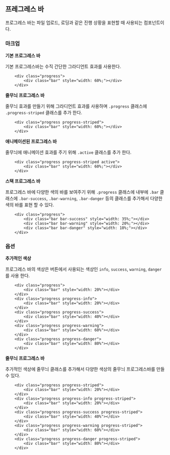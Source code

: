 <!--
layout: 'post'
section: 'Cornerstone Framework'
title: '프레그레스 바'
outline: '프레그레스 바'
date: '2012-11-16'
tagstr: 'widget'
subsection: ‘본문’
order: '[4, 2, 9]'
-->

## 프레그레스 바

프로그레스 바는 파일 업로드, 로딩과 같은 진행 상황을 표현할 때 사용되는 컴포넌트이다.

### 마크업

__기본 프로그레스 바__

기본 프로그레스바는 수직 간단한 그라디언트 효과를 사용한다.

``` cm
    <div class="progress">
        <div class="bar" style="width: 60%;"></div>
    </div>
```

__줄무늬 프로그레스 바__

줄무늬 효과를 만들기 위해 그라디언트 효과를 사용하며 `.progress` 클래스에 `.progress-striped` 클래스를 추가 한다.

``` cm
    <div class="progress progress-striped">
        <div class="bar" style="width: 60%;"></div>
    </div>
```

__애니메이션된 프로그레스 바__

줄무늬에 애니메이션 효과를 주기 위해 `.active` 클래스를 추가 한다.

``` cm
    <div class="progress progress-striped active">
        <div class="bar" style="width: 60%;"></div>
    </div>
```

__스택 프로그레스 바__

프로그레스 바에 다양한 색의 바를 보여주기 위해 `.progress` 클래스에 내부에 `.bar` 클래스에 `.bar-success`,  `.bar-warning`, `.bar-danger`  등의 클래스를 추가해서 다양한 색의 바를 표현 할 수 있다.

``` cm
    <div class="progress">
        <div class="bar bar-success" style="width: 35%;"></div>
        <div class="bar bar-warning" style="width: 20%;"></div>
        <div class="bar bar-danger" style="width: 10%;"></div>
    </div>
```

### 옵션

__추가적인 색상__

프로그레스 바의 색상은 버튼에서 사용되는 색상인  `info`, `success`, `warning`, `danger` 를 사용 한다.

``` cm
    <div class="progress">
        <div class="bar" style="width: 20%"></div>
    </div>
    <div class="progress progress-info">
        <div class="bar" style="width: 20%"></div>
    </div>
    <div class="progress progress-success">
        <div class="bar" style="width: 40%"></div>
    </div>
    <div class="progress progress-warning">
        <div class="bar" style="width: 60%"></div>
    </div>
    <div class="progress progress-danger">
        <div class="bar" style="width: 80%"></div>
    </div>
```


__줄무늬 프로그레스 바__

추가적인 색상에 줄무늬 클래스를 추가해서 다양한 색상의 줄무늬 프로그레스바를 만들 수 있다.

``` cm
    <div class="progress progress-striped">
        <div class="bar" style="width: 20%"></div>
    </div>
    <div class="progress progress-info progress-striped">
        <div class="bar" style="width: 20%"></div>
    </div>
    <div class="progress progress-success progress-striped">
        <div class="bar" style="width: 40%"></div>
    </div>
    <div class="progress progress-warning progress-striped">
        <div class="bar" style="width: 60%"></div>
    </div>
    <div class="progress progress-danger progress-striped">
        <div class="bar" style="width: 80%"></div>
    </div>
```
